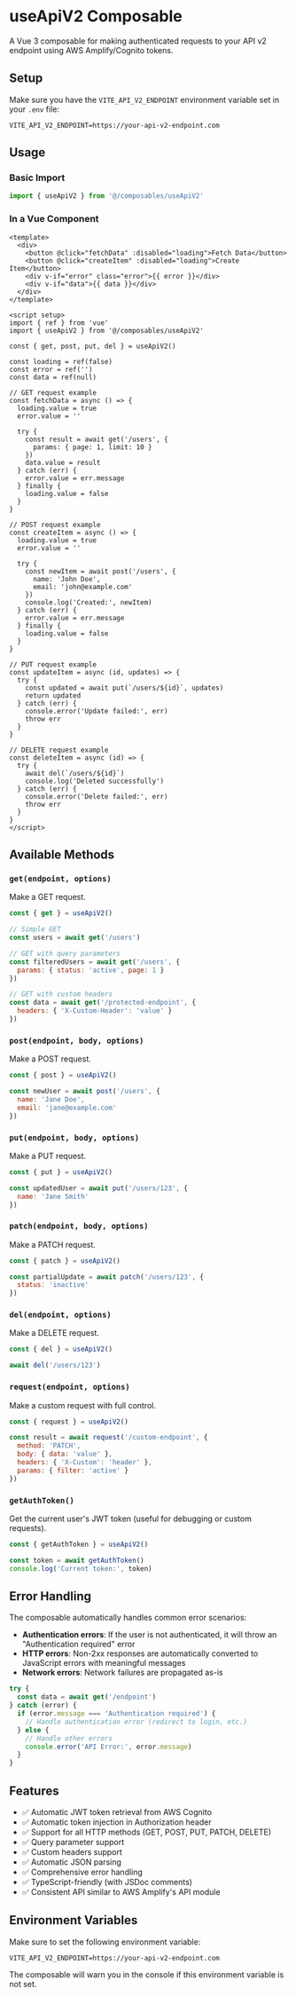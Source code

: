 # useApiV2 Composable

A Vue 3 composable for making authenticated requests to your API v2 endpoint using AWS Amplify/Cognito tokens.

## Setup

Make sure you have the `VITE_API_V2_ENDPOINT` environment variable set in your `.env` file:

```env
VITE_API_V2_ENDPOINT=https://your-api-v2-endpoint.com
```

## Usage

### Basic Import

```javascript
import { useApiV2 } from '@/composables/useApiV2'
```

### In a Vue Component

```vue
<template>
  <div>
    <button @click="fetchData" :disabled="loading">Fetch Data</button>
    <button @click="createItem" :disabled="loading">Create Item</button>
    <div v-if="error" class="error">{{ error }}</div>
    <div v-if="data">{{ data }}</div>
  </div>
</template>

<script setup>
import { ref } from 'vue'
import { useApiV2 } from '@/composables/useApiV2'

const { get, post, put, del } = useApiV2()

const loading = ref(false)
const error = ref('')
const data = ref(null)

// GET request example
const fetchData = async () => {
  loading.value = true
  error.value = ''
  
  try {
    const result = await get('/users', {
      params: { page: 1, limit: 10 }
    })
    data.value = result
  } catch (err) {
    error.value = err.message
  } finally {
    loading.value = false
  }
}

// POST request example
const createItem = async () => {
  loading.value = true
  error.value = ''
  
  try {
    const newItem = await post('/users', {
      name: 'John Doe',
      email: 'john@example.com'
    })
    console.log('Created:', newItem)
  } catch (err) {
    error.value = err.message
  } finally {
    loading.value = false
  }
}

// PUT request example
const updateItem = async (id, updates) => {
  try {
    const updated = await put(`/users/${id}`, updates)
    return updated
  } catch (err) {
    console.error('Update failed:', err)
    throw err
  }
}

// DELETE request example
const deleteItem = async (id) => {
  try {
    await del(`/users/${id}`)
    console.log('Deleted successfully')
  } catch (err) {
    console.error('Delete failed:', err)
    throw err
  }
}
</script>
```

## Available Methods

### `get(endpoint, options)`
Make a GET request.

```javascript
const { get } = useApiV2()

// Simple GET
const users = await get('/users')

// GET with query parameters
const filteredUsers = await get('/users', {
  params: { status: 'active', page: 1 }
})

// GET with custom headers
const data = await get('/protected-endpoint', {
  headers: { 'X-Custom-Header': 'value' }
})
```

### `post(endpoint, body, options)`
Make a POST request.

```javascript
const { post } = useApiV2()

const newUser = await post('/users', {
  name: 'Jane Doe',
  email: 'jane@example.com'
})
```

### `put(endpoint, body, options)`
Make a PUT request.

```javascript
const { put } = useApiV2()

const updatedUser = await put('/users/123', {
  name: 'Jane Smith'
})
```

### `patch(endpoint, body, options)`
Make a PATCH request.

```javascript
const { patch } = useApiV2()

const partialUpdate = await patch('/users/123', {
  status: 'inactive'
})
```

### `del(endpoint, options)`
Make a DELETE request.

```javascript
const { del } = useApiV2()

await del('/users/123')
```

### `request(endpoint, options)`
Make a custom request with full control.

```javascript
const { request } = useApiV2()

const result = await request('/custom-endpoint', {
  method: 'PATCH',
  body: { data: 'value' },
  headers: { 'X-Custom': 'header' },
  params: { filter: 'active' }
})
```

### `getAuthToken()`
Get the current user's JWT token (useful for debugging or custom requests).

```javascript
const { getAuthToken } = useApiV2()

const token = await getAuthToken()
console.log('Current token:', token)
```

## Error Handling

The composable automatically handles common error scenarios:

- **Authentication errors**: If the user is not authenticated, it will throw an "Authentication required" error
- **HTTP errors**: Non-2xx responses are automatically converted to JavaScript errors with meaningful messages
- **Network errors**: Network failures are propagated as-is

```javascript
try {
  const data = await get('/endpoint')
} catch (error) {
  if (error.message === 'Authentication required') {
    // Handle authentication error (redirect to login, etc.)
  } else {
    // Handle other errors
    console.error('API Error:', error.message)
  }
}
```

## Features

- ✅ Automatic JWT token retrieval from AWS Cognito
- ✅ Automatic token injection in Authorization header
- ✅ Support for all HTTP methods (GET, POST, PUT, PATCH, DELETE)
- ✅ Query parameter support
- ✅ Custom headers support
- ✅ Automatic JSON parsing
- ✅ Comprehensive error handling
- ✅ TypeScript-friendly (with JSDoc comments)
- ✅ Consistent API similar to AWS Amplify's API module

## Environment Variables

Make sure to set the following environment variable:

```env
VITE_API_V2_ENDPOINT=https://your-api-v2-endpoint.com
```

The composable will warn you in the console if this environment variable is not set. 
